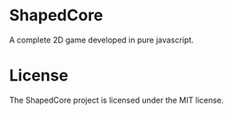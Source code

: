 # ShapedCore
A complete 2D game developed in pure javascript.

# License
The ShapedCore project is licensed under the MIT license.